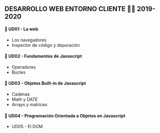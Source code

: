 ## DESARROLLO WEB ENTORNO CLIENTE 👋🏻 2019-2020


#### 🔹 UD01 - La web
* Los navegadores
* Inspector de código y depuración

#### 🔹 UD02 - Fundamentos de Javascript
* Operadores
* Bucles

#### 🔹 UD03 - Objetos Built-in de Javascript
* Cadenas
* Math y DATE
* Arrays y matrices

#### 🔹 UD04 - Programación Orientada a Objetos en Javascript</li>
* UD05 - El DOM
